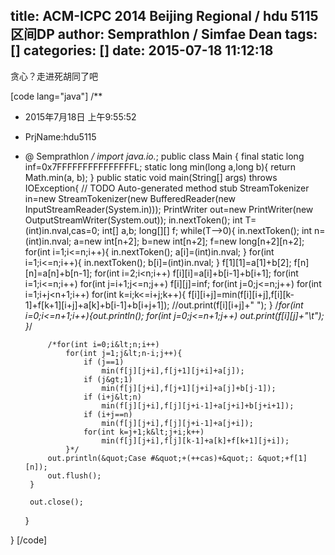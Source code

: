 title: ACM-ICPC 2014 Beijing Regional / hdu 5115 区间DP
author: Semprathlon / Simfae Dean
tags: []
categories: []
date: 2015-07-18 11:12:18
---
贪心？走进死胡同了吧

[code lang="java"]
/**
 * 2015年7月18日 上午9:55:52
 * PrjName:hdu5115
 * @ Semprathlon
 */
import java.io.*;
public class Main {
	final static long inf=0x7FFFFFFFFFFFFFFFL;
	static long min(long a,long b){
		return Math.min(a, b);
	}
	public static void main(String[] args)  throws IOException{
		// TODO Auto-generated method stub
		StreamTokenizer in=new StreamTokenizer(new BufferedReader(new InputStreamReader(System.in)));
		PrintWriter out=new PrintWriter(new OutputStreamWriter(System.out));
		in.nextToken();
		int T=(int)in.nval,cas=0;
		int[] a,b;
		long[][] f;
		while(T--&gt;0){
			in.nextToken();
			int n=(int)in.nval;
			a=new int[n+2];
			b=new int[n+2];
			f=new long[n+2][n+2];
			for(int i=1;i&lt;=n;i++){
				in.nextToken();
				a[i]=(int)in.nval;
			}
			for(int i=1;i&lt;=n;i++){
				in.nextToken();
				b[i]=(int)in.nval;
			}
			f[1][1]=a[1]+b[2];
			f[n][n]=a[n]+b[n-1];
			for(int i=2;i&lt;n;i++)
				f[i][i]=a[i]+b[i-1]+b[i+1];
			for(int i=1;i&lt;=n;i++)
				for(int j=i+1;j&lt;=n;j++)
					f[i][j]=inf;
			for(int j=0;j&lt;=n;j++)
				for(int i=1;i+j&lt;n+1;i++)
					for(int k=i;k&lt;=i+j;k++){
						f[i][i+j]=min(f[i][i+j],f[i][k-1]+f[k+1][i+j]+a[k]+b[i-1]+b[i+j+1]);
						//out.print(f[i][i+j]+&quot; &quot;);
					}
			/*for(int i=0;i&lt;=n+1;i++){out.println();
				for(int j=0;j&lt;=n+1;j++)
					out.print(f[i][j]+&quot;\t&quot;);	
			}*/
						
			
			/*for(int i=0;i&lt;n;i++)
				for(int j=1;j&lt;n-i;j++){
					if (j==1)
						min(f[j][j+i],f[j+1][j+i]+a[j]);
					if (j&gt;1)
						min(f[j][j+i],f[j+1][j+i]+a[j]+b[j-1]);
					if (i+j&lt;n)
						min(f[j][j+i],f[j][j+i-1]+a[j+i]+b[j+i+1]);
					if (i+j==n)
						min(f[j][j+i],f[j][j+i-1]+a[j+i]);
					for(int k=j+1;k&lt;j+i;k++)
						min(f[j][j+i],f[j][k-1]+a[k]+f[k+1][j+i]);
				}*/
			out.println(&quot;Case #&quot;+(++cas)+&quot;: &quot;+f[1][n]);
			out.flush();
		}
		
		out.close();
	}

}
[/code]